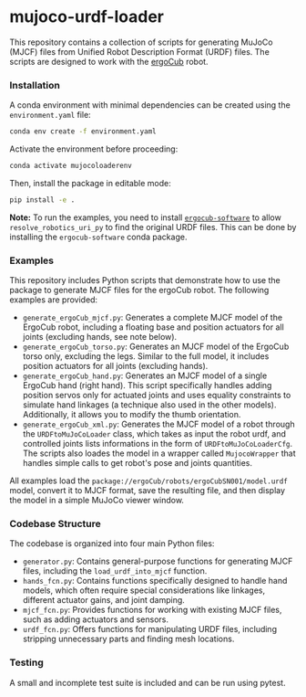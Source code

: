 # mujoco-urdf-loader

This repository contains a collection of scripts for generating MuJoCo (MJCF) files from Unified Robot Description Format (URDF) files. The scripts are designed to work with the [ergoCub](https://ergocub.eu/) robot. 

### Installation

A conda environment with minimal dependencies can be created using the `environment.yaml` file:

```bash
conda env create -f environment.yaml
```

Activate the environment before proceeding:

```bash
conda activate mujocoloaderenv
```

Then, install the package in editable mode:

```bash
pip install -e .
```

**Note:** To run the examples, you need to install [`ergocub-software`](https://github.com/icub-tech-iit/ergocub-software) to allow `resolve_robotics_uri_py` to find the original URDF files. This can be done by installing the `ergocub-software` conda package.

### Examples

This repository includes Python scripts that demonstrate how to use the package to generate MJCF files for the ergoCub robot. The following examples are provided:

* `generate_ergoCub_mjcf.py`: Generates a complete MJCF model of the ErgoCub robot, including a floating base and position actuators for all joints (excluding hands, see note below).
* `generate_ergoCub_torso.py`: Generates an MJCF model of the ErgoCub torso only, excluding the legs. Similar to the full model, it includes position actuators for all joints (excluding hands).
* `generate_ergoCub_hand.py`: Generates an MJCF model of a single ErgoCub hand (right hand). This script specifically handles adding position servos only for actuated joints and uses equality constraints to simulate hand linkages (a technique also used in the other models). Additionally, it allows you to modify the thumb orientation.
* `generate_ergoCub_xml.py`: Generates the MJCF model of a robot through the `URDFtoMuJoCoLoader` class, which takes as input the robot urdf, and controlled joints lists informations in the form of `URDFtoMuJoCoLoaderCfg`. The scripts also loades the model in a wrapper called `MujocoWrapper` that handles simple calls to get robot's pose and joints quantities. 

All examples load the `package://ergoCub/robots/ergoCubSN001/model.urdf` model, convert it to MJCF format, save the resulting file, and then display the model in a simple MuJoCo viewer window.

### Codebase Structure

The codebase is organized into four main Python files:

* `generator.py`: Contains general-purpose functions for generating MJCF files, including the `load_urdf_into_mjcf` function.
* `hands_fcn.py`: Contains functions specifically designed to handle hand models, which often require special considerations like linkages, different actuator gains, and joint damping.
* `mjcf_fcn.py`: Provides functions for working with existing MJCF files, such as adding actuators and sensors.
* `urdf_fcn.py`: Offers functions for manipulating URDF files, including stripping unnecessary parts and finding mesh locations.

### Testing

A small and incomplete test suite is included and can be run using pytest.
